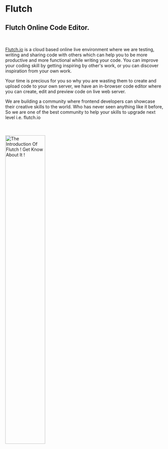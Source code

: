 # Flutch
<h2 class="pdref heading4_content"><b>Flutch Online Code Editor.</b></h2>

<p class="pdref paragraph_content" ><b><br></b></p>

<p>
 <a  href="https://www.flutch.io">Flutch.io</a> 
 is a cloud based online live environment where we are testing, writing 
and sharing code with others which can help you to be more productive and more functional while writing your code. You can improve your coding skill by getting inspiring by other's work, or you can discover inspiration from your own work. <br></p>

<p  >Your time is precious for you so why you are wasting 
them to create and upload code to your own server, we have an in-browser
 code editor where you can create, edit and preview code on live web 
server.</p>

<p >
We are building a community where frontend developers can showcase their creative skills to the world. Who has never seen anything like it before, So we are one of the best community to help your skills to upgrade next level i.e. flutch.io
</p></br></br>

<img width="50%" alt="The Introduction Of Flutch ! Get Know About It !" src="https://flutch.io/flutch/images/blogs/YmiHtTCqGy3cvplVSodj.jpg">
